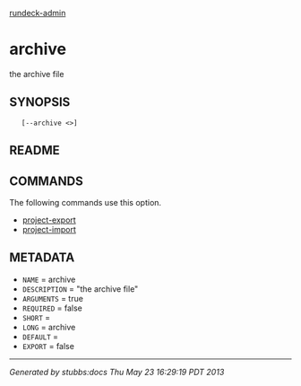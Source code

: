 [rundeck-admin](../../index.html)

# archive

the archive file

## SYNOPSIS

       [--archive <>]

## README



## COMMANDS

The following commands use this option.

* [project-export](../../commands/project-export/index.html)
* [project-import](../../commands/project-import/index.html)

## METADATA

* `NAME` = archive
* `DESCRIPTION` = "the archive file"
* `ARGUMENTS` = true
* `REQUIRED` = false
* `SHORT` = 
* `LONG` = archive
* `DEFAULT` = 
* `EXPORT` = false

----

*Generated by stubbs:docs Thu May 23 16:29:19 PDT 2013*

